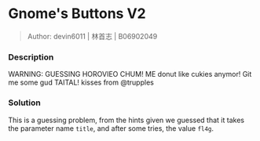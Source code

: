 # Gnome's Buttons V2

> Author: devin6011 | 林首志 | B06902049

### Description

WARNING: GUESSING
HOROVIEO CHUM! ME donut like cukies anymor! Git me some gud TAITAL! kisses from @trupples

### Solution

This is a guessing problem, from the hints given we guessed that it takes the parameter name `title`, and after some tries, the value `fl4g`.